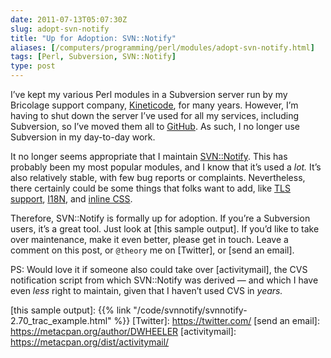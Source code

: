 ```yaml
--- 
date: 2011-07-13T05:07:30Z
slug: adopt-svn-notify
title: "Up for Adoption: SVN::Notify"
aliases: [/computers/programming/perl/modules/adopt-svn-notify.html]
tags: [Perl, Subversion, SVN::Notify]
type: post
---
```


I’ve kept my various Perl modules in a Subversion server run by my Bricolage
support company, [Kineticode], for many years. However, I’m having to shut down
the server I’ve used for all my services, including Subversion, so I’ve moved
them all to [GitHub]. As such, I no longer use Subversion in my day-to-day work.

It no longer seems appropriate that I maintain [SVN::Notify]. This has probably
been my most popular modules, and I know that it’s used a *lot.* It’s also
relatively stable, with few bug reports or complaints. Nevertheless, there
certainly could be some things that folks want to add, like [TLS support],
[I18N], and [inline CSS].

Therefore, SVN::Notify is formally up for adoption. If you’re a Subversion
users, it’s a great tool. Just look at [this sample output]. If you’d like to
take over maintenance, make it even better, please get in touch. Leave a comment
on this post, or `@theory` me on [Twitter], or [send an email].

PS: Would love it if someone also could take over [activitymail], the CVS
notification script from which SVN::Notify was derived — and which I have even
*less* right to maintain, given that I haven’t used CVS in *years.*

  [Kineticode]: https://kineticode.com/
  [GitHub]: https://github.com/theory/
  [SVN::Notify]: https://metacpan.org/dist/SVN-Notify/
  [TLS support]: https://rt.cpan.org/Ticket/Display.html?id=40188
  [I18N]: https://rt.cpan.org/Ticket/Display.html?id=51450
  [inline CSS]: https://rt.cpan.org/Ticket/Display.html?id=52121
  [this sample output]: {{% link "/code/svnnotify/svnnotify-2.70_trac_example.html" %}}
  [Twitter]: https://twitter.com/
  [send an email]: https://metacpan.org/author/DWHEELER
  [activitymail]: https://metacpan.org/dist/activitymail/

